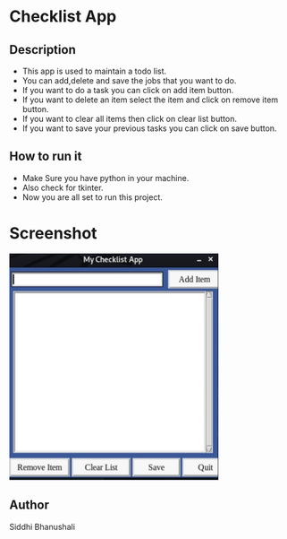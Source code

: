 # Checklist App
## Description 
* This app is used to maintain a todo list.
* You can add,delete and save the jobs that you want to do.
* If you want to do a task you can click on add item  button.
* If you want to delete an item select the item and click on remove item button.
* If you want to clear all items then click on clear list button.
* If you want to save your previous tasks you can click on save button.

## How to run it 
* Make Sure you have python in your machine.
* Also check for tkinter.
* Now you are all set to run this project.

# Screenshot
![GUI](Images/1.jpg)


## Author
Siddhi Bhanushali 
